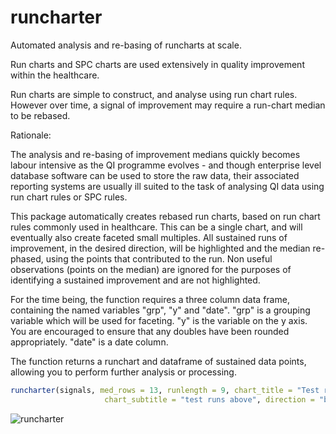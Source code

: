 # runcharter
Automated  analysis and re-basing of  runcharts at scale.


Run charts  and SPC charts are used extensively in quality improvement within the healthcare.

Run charts are simple to construct, and analyse using run chart rules.
However over time, a signal of improvement may require a run-chart median to be rebased.

Rationale:

The analysis and re-basing of improvement medians quickly becomes labour intensive as the QI programme evolves - and though enterprise level database software can be used to store the raw data, their associated reporting systems are usually ill suited to the task of analysing QI data using run chart rules or SPC rules.


This package automatically creates rebased run charts, based on run chart rules commonly used in healthcare.
This can be a single chart, and will eventually also create faceted small multiples.
All sustained runs of improvement, in the desired direction, will be highlighted and the median re-phased, using the points that contributed to the run.
Non useful observations (points on the median) are ignored for the purposes of identifying a sustained improvement and are not highlighted.


 For the time being, the function requires a three column data frame, containing the named variables "grp", "y" and "date".
 "grp" is a grouping variable which will be used for faceting.
 "y" is the variable on the y axis. You are encouraged to ensure that any doubles have been rounded appropriately.
 "date" is a date column.

 The function returns  a runchart and  dataframe of sustained data points, allowing you to perform further analysis or processing.

 ```r
 runcharter(signals, med_rows = 13, runlength = 9, chart_title = "Test runs below",
                      chart_subtitle = "test runs above", direction = "below", faceted = TRUE)

 ```

 ![runcharter](https://user-images.githubusercontent.com/3278367/49257408-2157b500-f42a-11e8-8d05-96cf8ba8b8f6.gif)


